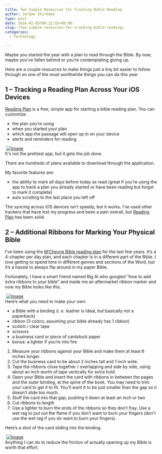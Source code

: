 ```yaml
---
title: Two Simple Resources for Tracking Bible Reading
author: Jordan Shirkman
type: post
date: 2016-02-05T06:22:55+00:00
slug: /two-simple-resources-for-tracking-bible-reading/
categories:
  - Technology

---
```

Maybe you started the year with a plan to read through the Bible. By now, maybe you’ve fallen behind or you’re contemplating giving up.

Here are a couple resources to make things just a tiny bit easier to follow through on one of the most worthwhile things you can do this year.

## 1 &#8211; Tracking a Reading Plan Across Your iOS Devices

[Reading Plan](https://appsto.re/us/dQFfu.i) is a free, simple app for starting a bible reading plan. You can customize:

  * the plan you’re using
  * when you started your plan
  * which app the passage will open up in on your device
  * alerts and reminders for reading

&nbsp;[![Image](/images/img_1404.jpeg)](https://jshirk.com/blog/images/img_1404.png)&nbsp;  
It's not the prettiest app, but it gets the job done.&nbsp;

There are hundreds of plans available to download through the application.

My favorite features are:

  * the ability to mark all days before today as read (great if you’re using the app to track a plan you already started or have been reading but forgot to mark it complete)
  * auto scrolling to the last place you left off

The syncing across iOS devices isn’t speedy, but it works. I’ve used other trackers that have lost my progress and been a pain overall, but [Reading Plan](https://appsto.re/us/dQFfu.i) has been solid.

## 2 &#8211; Additional Ribbons for Marking Your Physical Bible

I’ve been using the [M’Cheyne Bible reading plan](http://static.esvmedia.org/assets/pdfs/rp.one.year.tract.pdf) for the last few years. It’s a 4-chapter per day plan, and each chapter is in a different part of the Bible. I love getting to spend time in different genres and sections of the Word, but it’s a hassle to always flip around in my paper Bible.

Fortunately, I have a smart friend named Big Al who googled “how to add extra ribbons to your bible” and made me an aftermarket ribbon marker and now my Bible looks like this.

&nbsp;[![Image](https://jshirk.com/blog/images/img_1402.jpeg)](https://jshirk.com/blog/images/img_1402.jpeg)&nbsp;  
Here’s what you need to make your own:

  * a Bible with a binding (i. e. leather is ideal, but basically not a paperback)
  * ribbon (3 colors, assuming your bible already has 1 ribbon)
  * scotch / clear tape
  * scissors
  * a business card or piece of cardstock paper
  * bonus: a lighter if you’re into fire

  1. Measure your ribbons against your Bible and make them at least 6 inches longer.
  2. Cut the business card to be about 2 inches tall and 1 inch wide.
  3. Tape the ribbons close together / overlapping and side by side, using about an inch worth of tape vertically for extra hold.
  4. Open your Bible and insert the card with ribbons in between the pages and the outer binding, at the spine of the book. You may need to trim your card to get it to fit. You’ll want it to be just smaller than the gap so it doesn’t slide too much.
  5. Stuff the card into that gap, pushing it down at least an inch or two
  6. Cut ribbons to length
  7. Use a lighter to burn the ends of the ribbons so they don’t fray. Use a wet rag to put out the flame if you don’t want to burn your fingers (don't use the wet rag if you do want to burn your fingers).&nbsp;



Here’s a shot of the card sliding into the binding.

&nbsp;[![Image](https://jshirk.com/blog/images/img_1401.jpeg)](https://jshirk.com/blog/images/img_1401.jpeg)&nbsp;  
Anything I can do to reduce the friction of actually opening up my Bible is worth that effort.
